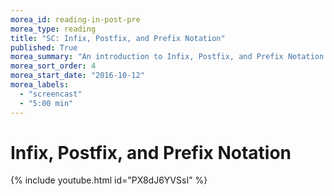 ```yaml
---
morea_id: reading-in-post-pre
morea_type: reading
title: "SC: Infix, Postfix, and Prefix Notation"
published: True
morea_summary: "An introduction to Infix, Postfix, and Prefix Notation."
morea_sort_order: 4
morea_start_date: "2016-10-12"
morea_labels: 
  - "screencast"
  - "5:00 min"
---
```


# Infix, Postfix, and Prefix Notation
{% include youtube.html id="PX8dJ6YVSsI" %}
